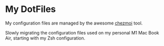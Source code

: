 # My DotFiles

My configuration files are managed by the awesome [chezmoi](https://www.chezmoi.io/) tool.

Slowly migrating the configuration files used on my personal M1 Mac Book Air, starting with my Zsh configuration.
